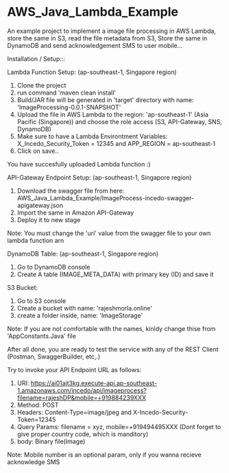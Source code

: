 # AWS_Java_Lambda_Example
An example project to implement a image file processing in AWS Lambda, store the same in S3, read the file metadata from S3, Store the same in DynamoDB and send acknowledgement SMS to user mobile...

Installation / Setup:::

Lambda Function Setup: (ap-southeast-1, Singapore region)
1. Clone the project
2. run command 'maven clean install'
3. Build/JAR file will be generated in 'target' directory with name: 'ImageProcessing-0.0.1-SNAPSHOT'
4. Upload the file in AWS Lambda to the region: 'ap-southeast-1' (Asia Pacific (Singapore)) and choose the role access (S3, API-Gateway, SNS, DynamoDB)
5. Make sure to have a Lambda Environtment Variables: X_Incedo_Security_Token = 12345 and APP_REGION = ap-southeast-1 
6. Click on save..

You have succesfully uploaded Lambda function :)

API-Gateway Endpoint Setup: (ap-southeast-1, Singapore region)
1. Download the swagger file from here: AWS_Java_Lambda_Example/ImageProcess-incedo-swagger-apigateway.json
2. Import the same in Amazon API-Gateway
3. Deploy it to new stage

Note: You must change the 'uri' value from the swagger file to your own lambda function arn

DynamoDB Table: (ap-southeast-1, Singapore region)
1. Go to DynamoDB console
2. Create A table (IMAGE_META_DATA) with primary key (ID) and save it

S3 Bucket:
1. Go to S3 console
2. Create a bucket with name: 'rajeshmorla.online'
3. create a folder inside, name: 'ImageStorage'

Note: If you are not comfortable with the names, kinldy change thise from 'AppConstants.Java' file

After all done, you are ready to test the service with any of the REST Client (Postman, SwaggerBuilder, etc,.)

Try to invoke your API Endpoint URL as follows:
1. URI: https://ai01ajt3kg.execute-api.ap-southeast-1.amazonaws.com/incedo/api/imageprocess?filename=rajeshDP&mobile=+919884239XXX
2. Method: POST
3. Headers: Content-Type=image/jpeg and X-Incedo-Security-Token=12345
4. Query Params: filename = xyz, mobile=+919494495XXX (Dont forget to give proper country code, which is manditory)
5. body: Binary file(Image)

Note: Mobile number is an optional param, only if you wanna recieve acknowledge SMS
